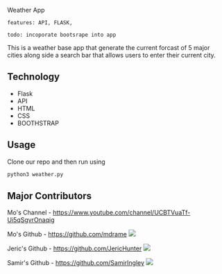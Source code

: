 

Weather App

	features: API, FLASK,

	todo: incoporate bootsrape into app



This is a weather base app that generate the current forcast of 5 major cities along side a search bar that allows users to enter their current city.


## Technology

* Flask
* API
* HTML
* CSS
* BOOTHSTRAP





## Usage

Clone our repo and then run using

```sh
python3 weather.py
```




## Major Contributors 


Mo's Channel - https://www.youtube.com/channel/UCBTVuaTf-Ui5qSgvrOnaqig  



Mo's Github - https://github.com/mdrame				<img src="contributors/studentProfuke.jpeg"/>

Jeric's Github - https://github.com/JericHunter			<img src="contributors/jerric.png"/>

Samir's Github - https://github.com/SamirIngley			<img src="contributors/samir.jpeg"/>

<!-- Markdown link & img dfn's -->
[python3-image]: https://img.shields.io/badge/-python3-brightgreen
[MIT]: https://img.shields.io/badge/License-MIT-blue
